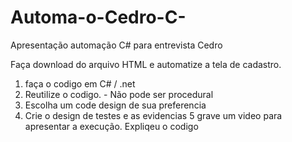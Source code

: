 # Automa-o-Cedro-C-
Apresentação automação C# para entrevista Cedro 


Faça download do arquivo HTML e automatize a tela de cadastro.

1. faça o codigo em C# / .net
2. Reutilize o codigo. - Não pode ser procedural
3. Escolha um code design de sua preferencia
4. Crie o design de testes e as evidencias
5 grave um video para apresentar a execução.
Expliqeu o codigo 
